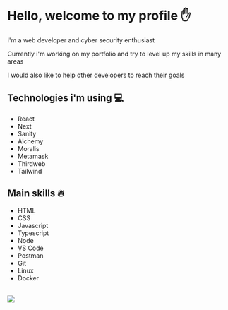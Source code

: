 # Hello, welcome to my profile ✋

I'm a web developer and cyber security enthusiast

Currently i'm working on my portfolio and try to level up my skills in many areas

I would also like to help other developers to reach their goals

## Technologies i'm using 💻
* React
* Next
* Sanity
* Alchemy
* Moralis
* Metamask
* Thirdweb
* Tailwind

## Main skills 🔥
* HTML
* CSS
* Javascript
* Typescript
* Node
* VS Code
* Postman
* Git
* Linux
* Docker
<br />
<img src = "https://github-readme-stats.vercel.app/api/top-langs/?username=pakavi&layout=dev">
